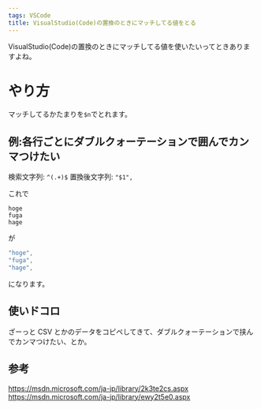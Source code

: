 ```yaml
---
tags: VSCode
title: VisualStudio(Code)の置換のときにマッチしてる値をとる
---
```


VisualStudio(Code)の置換のときにマッチしてる値を使いたいってときありますよね。

# やり方

マッチしてるかたまりを`$n`でとれます。

## 例:各行ごとにダブルクォーテーションで囲んでカンマつけたい

検索文字列: `^(.+)$`
置換後文字列: `"$1",`

これで

```
hoge
fuga
hage

```

が

```csharp
"hoge",
"fuga",
"hage",

```

になります。

## 使いドコロ

ざーっと CSV とかのデータをコピペしてきて、ダブルクォーテーションで挟んでカンマつけたい、とか。

## 参考

https://msdn.microsoft.com/ja-jp/library/2k3te2cs.aspx
https://msdn.microsoft.com/ja-jp/library/ewy2t5e0.aspx
